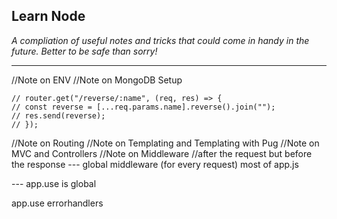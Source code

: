 ## Learn Node

_A compliation of useful notes and tricks that could come in handy in the future. Better to be safe than sorry!_

---

//Note on ENV
//Note on MongoDB Setup

```
// router.get("/reverse/:name", (req, res) => {
// const reverse = [...req.params.name].reverse().join("");
// res.send(reverse);
// });
```

//Note on Routing
//Note on Templating and Templating with Pug
//Note on MVC and Controllers
//Note on Middleware
//after the request but before the response
--- global middleware (for every request) most of app.js

--- app.use is global

app.use errorhandlers
